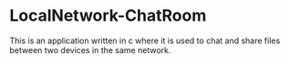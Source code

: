 # LocalNetwork-ChatRoom
This is an application written in c where it is used to chat and share files between two devices in the same network.
